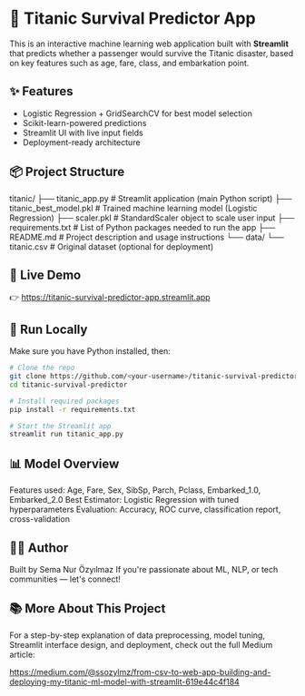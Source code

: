 # 🚢 Titanic Survival Predictor App

This is an interactive machine learning web application built with **Streamlit** that predicts whether a passenger would survive the Titanic disaster, based on key features such as age, fare, class, and embarkation point.

## ✨ Features

- Logistic Regression + GridSearchCV for best model selection
- Scikit-learn-powered predictions
- Streamlit UI with live input fields
- Deployment-ready architecture

## 📦 Project Structure

titanic/
├── titanic_app.py              # Streamlit application (main Python script)
├── titanic_best_model.pkl      # Trained machine learning model (Logistic Regression)
├── scaler.pkl                  # StandardScaler object to scale user input
├── requirements.txt            # List of Python packages needed to run the app
├── README.md                   # Project description and usage instructions
└── data/
    └── titanic.csv             # Original dataset (optional for deployment)


## 🚀 Live Demo

👉 https://titanic-survival-predictor-app.streamlit.app

## 🔧 Run Locally

Make sure you have Python installed, then:

```bash
# Clone the repo
git clone https://github.com/<your-username>/titanic-survival-predictor.git
cd titanic-survival-predictor

# Install required packages
pip install -r requirements.txt

# Start the Streamlit app
streamlit run titanic_app.py
```

## 📊 Model Overview

Features used: Age, Fare, Sex, SibSp, Parch, Pclass, Embarked_1.0, Embarked_2.0
Best Estimator: Logistic Regression with tuned hyperparameters
Evaluation: Accuracy, ROC curve, classification report, cross-validation

## 👩‍💻 Author
Built by Sema Nur Özyılmaz If you're passionate about ML, NLP, or tech communities — let's connect!

## 📚 More About This Project
For a step-by-step explanation of data preprocessing, model tuning, Streamlit interface design, and deployment, check out the full Medium article:

https://medium.com/@ssozylmz/from-csv-to-web-app-building-and-deploying-my-titanic-ml-model-with-streamlit-619e44c4f184

